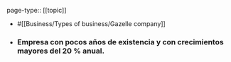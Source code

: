 page-type:: [[topic]]

- #[[Business/Types of business/Gazelle company]]

- ### Empresa con pocos años de existencia y con crecimientos mayores del 20 % anual.




